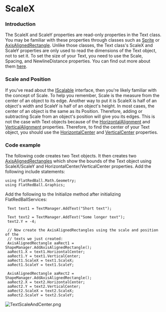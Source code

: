 # ScaleX

### Introduction

The ScaleX and ScaleY properties are read-only properties in the Text class. You may be familiar with these properties through classes such as [Sprite](../../../../frb/docs/index.php) or [AxisAlignedRectangle](../../../../frb/docs/index.php). Unlike those classes, the Text class's ScaleX and ScaleY properties are only used to read the dimensions of the Text object, not to set it. To set the size of your Text, you need to use the Scale, Spacing, and NewlineDistance properties. You can find out more about them [here](../../../../frb/docs/index.php#Text\_Size).

### Scale and Position

If you've read about the [IScalable](../../../../frb/docs/index.php) interface, then you're likely familiar with the concept of Scale. To help you remember, Scale is the measure from the center of an object to its edge. Another way to put it is ScaleX is half of an object's width and ScaleY is half of an object's height. In most cases, the center of an object is the same as its Position. Therefore, adding or subtracting Scale from an object's position will give you its edges. This is not the case with Text objects because of the [HorizontalAlignment](../../../../frb/docs/index.php) and [VerticalAlignment](../../../../frb/docs/index.php) properties. Therefore, to find the center of your Text object, you should use the [HorizontalCenter](../../../../frb/docs/index.php) and [VerticalCenter](../../../../frb/docs/index.php) properties.

### Code example

The following code creates two Text objects. It then creates two [AxisAlignedRectangles](../../../../frb/docs/index.php) which show the bounds of the Text object using ScaleX/ScaleY and HorizontalCenter/VerticalCenter properties. Add the following include statements:

```
using FlatRedBall.Math.Geometry;
using FlatRedBall.Graphics;
```

Add the following to the Initialize method after initializing FlatRedBallServices:

```
 Text text1 = TextManager.AddText("Short text");

 Text text2 = TextManager.AddText("Some longer text");
 text2.Y = -4;

 // Now create the AxisAlignedRectangles using the scale and position of the
 // texts we just created:
 AxisAlignedRectangle aaRect1 = ShapeManager.AddAxisAlignedRectangle();
 aaRect1.X = text1.HorizontalCenter;
 aaRect1.Y = text1.VerticalCenter;
 aaRect1.ScaleX = text1.ScaleX;
 aaRect1.ScaleY = text1.ScaleY;

 AxisAlignedRectangle aaRect2 = ShapeManager.AddAxisAlignedRectangle();
 aaRect2.X = text2.HorizontalCenter;
 aaRect2.Y = text2.VerticalCenter;
 aaRect2.ScaleX = text2.ScaleX;
 aaRect2.ScaleY = text2.ScaleY;
```

![TextScaleAndCenter.png](../../../../.gitbook/assets/migrated\_media-TextScaleAndCenter.png)
